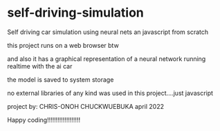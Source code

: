 # self-driving-simulation
Self driving car simulation using neural nets an javascript from scratch

this project runs on a web browser btw

and also it has a graphical representation of a neural network running realtime with the ai car

the model is saved to system storage 

no external libraries of any kind was used in this project....just javascript

project by:
  CHRIS-ONOH CHUCKWUEBUKA
  april 2022
  
Happy coding!!!!!!!!!!!!!!!!!!!
